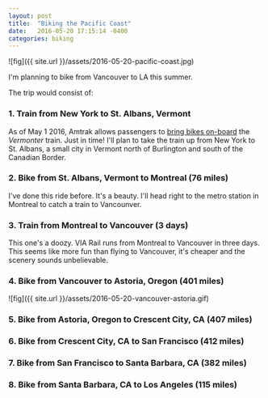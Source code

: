 ```yaml
---
layout: post
title:  "Biking the Pacific Coast"
date:   2016-05-20 17:15:14 -0400
categories: biking
---
```


![fig]({{ site.url }}/assets/2016-05-20-pacific-coast.jpg)

I'm planning to bike from Vancouver to LA this summer.

The trip would consist of:

### 1. Train from New York to St. Albans, Vermont

As of May 1 2016, Amtrak allows passengers to [bring bikes on-board](http://media.amtrak.com/2016/04/amtrak-now-offers-bike-service-on-the-vermonter/) the *Vermonter* train. Just in time! I'll plan to take the train up from New York to St. Albans, a small city in Vermont north of Burlington and south of the Canadian Border.

### 2. Bike from St. Albans, Vermont to Montreal (76 miles)

I've done this ride before. It's a beauty. I'll head right to the metro station in Montreal to catch a train to Vancounver. 

### 3. Train from Montreal to Vancouver (3 days)

This one's a doozy. VIA Rail runs from Montreal to Vancouver in three days. This seems like more fun than flying to Vancouver, it's cheaper and the scenery sounds unbelievable.

### 4. Bike from Vancouver to Astoria, Oregon (401 miles)



![fig]({{ site.url }}/assets/2016-05-20-vancouver-astoria.gif)


### 5. Bike from Astoria, Oregon to Crescent City, CA (407 miles)

### 6. Bike from Crescent City, CA to San Francisco (412 miles)

### 7. Bike from San Francisco to Santa Barbara, CA (382 miles)

### 8. Bike from Santa Barbara, CA to Los Angeles (115 miles)

